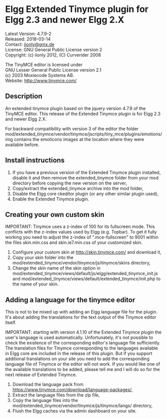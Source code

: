 Elgg Extended Tinymce plugin for Elgg 2.3 and newer Elgg 2.X
============================================================

Latest Version: 4.7.9-2  
Released: 2018-03-14  
Contact: iionly@gmx.de  
License: GNU General Public License version 2  
Copyright: (c) iionly 2012, (C) Curverider 2008  

The TinyMCE editor is licensed under  
GNU Lesser General Public License version 2.1  
(c) 2003 Moxiecode Systems AB.  
Website: http://www.tinymce.com/  


Description
-----------

An extended tinymce plugin based on the jquery version 4.7.9 of the TinyMCE editor. This release of the Extended Tinymce plugin is for Elgg 2.3 and newer Elgg 2.X.

For backward compatibility with version 3 of the editor the folder mod/extended_tinymce/vendor/tinymce/jscripts/tiny_mce/plugins/emotions/img contains the emoticons images at the location where they were available before.


Install instructions
--------------------

1. If you have a previous version of the Extended Tinymce plugin installed, disable it and then remove the extended_tinymce folder from your mod directory before copying the new version on the server,
2. Copy/extract the extended_tinymce archive into the mod folder,
3. Disable the Elgg core ckeditor plugin (or any other similar plugin used),
4. Enable the Extended Tinymce plugin.


Creating your own custom skin
-----------------------------

IMPORTANT: Tinymce uses a z-index of 100 for its fullscreen mode. This conflicts with the z-index values used by Elgg (e.g. Topbar). To get it fully working you need to adjust the z-index of ".mce-fullscreen" to 9001 within the files skin.min.css and skin.ie7.min.css of your customized skin.

1. Configure your custom skin at http://skin.tinymce.com/ and download it,
2. Copy your skin folder into the mod/extended_tinymce/vendor/tinymce/js/tinymce/skins directory,
3. Change the skin name of the skin option in mod/extended_tinymce/views/default/js/elgg/extended_tinymce_init.js and mod/extended_tinymce/views/default/extended_tinymce/init.php to the name of your skin.


Adding a language for the tinymce editor
----------------------------------------

This is not to be mixed up with adding an Elgg language file for the plugin. It's about adding the translations for the text output of the Tinymce editor itself.

IMPORTANT: starting with version 4.1.10 of the Extended Tinymce plugin the user's language is used automatically. Unfortunately, it's not possible to check the existence of the corresponding editor's language file sufficiently. The translation files for Tinymce corresponding to the languages available in Elgg core are included in the release of this plugin. But if you support additional translations on your site you need to add the corresponding language file of Tinymce or the editor will not work. If you would like one of the available translations to be added, please tell me and I will do so for the next release of Extended Tinymce.

1. Download the language pack from https://www.tinymce.com/download/language-packages/,
2. Extract the language files from the zip file,
3. Copy the language files into the mod/extended_tinymce/vendor/tinymce/js/tinymce/langs/ directory,
4. Flush the Elgg caches via the admin dashboard on your site.
